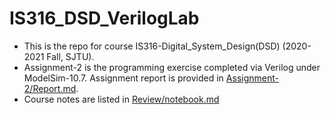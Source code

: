 # IS316_DSD_VerilogLab
* This is the repo for course IS316-Digital_System_Design(DSD) (2020-2021 Fall, SJTU).
* Assignment-2 is the programming exercise completed via Verilog under ModelSim-10.7. Assignment report is provided in <a href="Assignment-2/Report.md" title="Assignment-2/Report.md">Assignment-2/Report.md</a>.
* Course notes are listed in <a href="Review/notebook.md" title="Review/notebook.md">Review/notebook.md</a>
